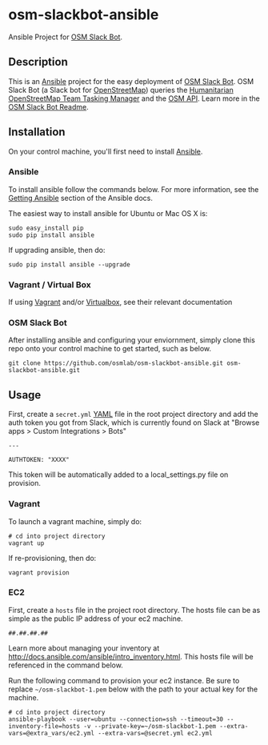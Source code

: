 # osm-slackbot-ansible

Ansible Project for [OSM Slack Bot](https://github.com/osmlab/osm-slackbot).

## Description

This is an [Ansible](https://www.ansible.com/) project for the easy deployment of [OSM Slack Bot](https://github.com/osmlab/osm-slackbot).  OSM Slack Bot (a Slack bot for [OpenStreetMap](http://openstreetmap.org/)) queries the [Humanitarian OpenStreetMap Team Tasking Manager](https://github.com/hotosm/osm-tasking-manager2) and the [OSM API](https://api.openStreetMap.org/api/0.6/).  Learn more in the [OSM Slack Bot Readme](https://github.com/osmlab/osm-slackbot/blob/master/README.rst).

## Installation

On your control machine, you'll first need to install [Ansible](https://www.ansible.com/).

### Ansible

To install ansible follow the commands below.  For more information, see the [Getting Ansible](http://docs.ansible.com/ansible/intro_installation.html#getting-ansible) section of the Ansible docs.

The easiest way to install ansible for Ubuntu or Mac OS X is:

```
sudo easy_install pip
sudo pip install ansible
```

If upgrading ansible, then do:

```
sudo pip install ansible --upgrade
```

### Vagrant / Virtual Box

If using [Vagrant](https://www.vagrantup.com/) and/or [Virtualbox](https://www.virtualbox.org/), see their relevant documentation

### OSM Slack Bot

After installing ansible and configuring your enviornment, simply clone this repo onto your control machine to get started, such as below.

```
git clone https://github.com/osmlab/osm-slackbot-ansible.git osm-slackbot-ansible.git
```

## Usage

First, create a `secret.yml` [YAML](https://en.wikipedia.org/wiki/YAML) file in the root project directory and add the auth token you got from Slack, which is currently found on Slack at "Browse apps > Custom Integrations > Bots"

```
---

AUTHTOKEN: "XXXX"
```

This token will be automatically added to a local_settings.py file on provision.

### Vagrant

To launch a vagrant machine, simply do:

```
# cd into project directory
vagrant up
```

If re-provisioning, then do:

```
vagrant provision
```

### EC2

First, create a `hosts` file in the project root directory.  The hosts file can be as simple as the public IP address of your ec2 machine.

```
##.##.##.##
```

Learn more about managing your inventory at http://docs.ansible.com/ansible/intro_inventory.html.  This hosts file will be referenced in the command below.

Run the following command to provision your ec2 instance.  Be sure to replace `~/osm-slackbot-1.pem` below with the path to your actual key for the machine.

```
# cd into project directory
ansible-playbook --user=ubuntu --connection=ssh --timeout=30 --inventory-file=hosts -v --private-key=~/osm-slackbot-1.pem --extra-vars=@extra_vars/ec2.yml --extra-vars=@secret.yml ec2.yml
 ```
